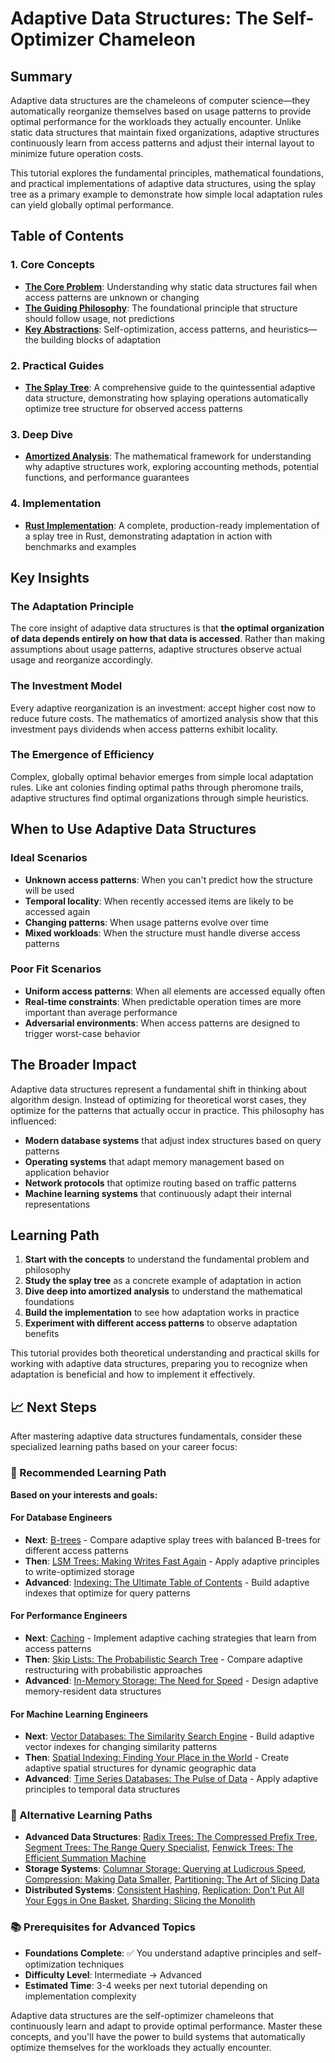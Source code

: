 # Adaptive Data Structures: The Self-Optimizer Chameleon

## Summary

Adaptive data structures are the chameleons of computer science—they automatically reorganize themselves based on usage patterns to provide optimal performance for the workloads they actually encounter. Unlike static data structures that maintain fixed organizations, adaptive structures continuously learn from access patterns and adjust their internal layout to minimize future operation costs.

This tutorial explores the fundamental principles, mathematical foundations, and practical implementations of adaptive data structures, using the splay tree as a primary example to demonstrate how simple local adaptation rules can yield globally optimal performance.

## Table of Contents

### 1. Core Concepts
- **[The Core Problem](01-concepts-01-the-core-problem.md)**: Understanding why static data structures fail when access patterns are unknown or changing
- **[The Guiding Philosophy](01-concepts-02-the-guiding-philosophy.md)**: The foundational principle that structure should follow usage, not predictions
- **[Key Abstractions](01-concepts-03-key-abstractions.md)**: Self-optimization, access patterns, and heuristics—the building blocks of adaptation

### 2. Practical Guides
- **[The Splay Tree](02-guides-01-the-splay-tree.md)**: A comprehensive guide to the quintessential adaptive data structure, demonstrating how splaying operations automatically optimize tree structure for observed access patterns

### 3. Deep Dive
- **[Amortized Analysis](03-deep-dive-01-amortized-analysis.md)**: The mathematical framework for understanding why adaptive structures work, exploring accounting methods, potential functions, and performance guarantees

### 4. Implementation
- **[Rust Implementation](04-rust-implementation.md)**: A complete, production-ready implementation of a splay tree in Rust, demonstrating adaptation in action with benchmarks and examples

## Key Insights

### The Adaptation Principle
The core insight of adaptive data structures is that **the optimal organization of data depends entirely on how that data is accessed**. Rather than making assumptions about usage patterns, adaptive structures observe actual usage and reorganize accordingly.

### The Investment Model
Every adaptive reorganization is an investment: accept higher cost now to reduce future costs. The mathematics of amortized analysis show that this investment pays dividends when access patterns exhibit locality.

### The Emergence of Efficiency
Complex, globally optimal behavior emerges from simple local adaptation rules. Like ant colonies finding optimal paths through pheromone trails, adaptive structures find optimal organizations through simple heuristics.

## When to Use Adaptive Data Structures

### Ideal Scenarios
- **Unknown access patterns**: When you can't predict how the structure will be used
- **Temporal locality**: When recently accessed items are likely to be accessed again
- **Changing patterns**: When usage patterns evolve over time
- **Mixed workloads**: When the structure must handle diverse access patterns

### Poor Fit Scenarios
- **Uniform access patterns**: When all elements are accessed equally often
- **Real-time constraints**: When predictable operation times are more important than average performance
- **Adversarial environments**: When access patterns are designed to trigger worst-case behavior

## The Broader Impact

Adaptive data structures represent a fundamental shift in thinking about algorithm design. Instead of optimizing for theoretical worst cases, they optimize for the patterns that actually occur in practice. This philosophy has influenced:

- **Modern database systems** that adjust index structures based on query patterns
- **Operating systems** that adapt memory management based on application behavior
- **Network protocols** that optimize routing based on traffic patterns
- **Machine learning systems** that continuously adapt their internal representations

## Learning Path

1. **Start with the concepts** to understand the fundamental problem and philosophy
2. **Study the splay tree** as a concrete example of adaptation in action
3. **Dive deep into amortized analysis** to understand the mathematical foundations
4. **Build the implementation** to see how adaptation works in practice
5. **Experiment with different access patterns** to observe adaptation benefits

This tutorial provides both theoretical understanding and practical skills for working with adaptive data structures, preparing you to recognize when adaptation is beneficial and how to implement it effectively.

## 📈 Next Steps

After mastering adaptive data structures fundamentals, consider these specialized learning paths based on your career focus:

### 🎯 Recommended Learning Path

**Based on your interests and goals:**

#### For Database Engineers
- **Next**: [B-trees](../b-trees/README.md) - Compare adaptive splay trees with balanced B-trees for different access patterns
- **Then**: [LSM Trees: Making Writes Fast Again](../lsm-trees-making-writes-fast-again/README.md) - Apply adaptive principles to write-optimized storage
- **Advanced**: [Indexing: The Ultimate Table of Contents](../indexing-the-ultimate-table-of-contents/README.md) - Build adaptive indexes that optimize for query patterns

#### For Performance Engineers
- **Next**: [Caching](../caching/README.md) - Implement adaptive caching strategies that learn from access patterns
- **Then**: [Skip Lists: The Probabilistic Search Tree](../skip-lists-the-probabilistic-search-tree/README.md) - Compare adaptive restructuring with probabilistic approaches
- **Advanced**: [In-Memory Storage: The Need for Speed](../in-memory-storage-the-need-for-speed/README.md) - Design adaptive memory-resident data structures

#### For Machine Learning Engineers
- **Next**: [Vector Databases: The Similarity Search Engine](../vector-databases-the-similarity-search-engine/README.md) - Build adaptive vector indexes for changing similarity patterns
- **Then**: [Spatial Indexing: Finding Your Place in the World](../spatial-indexing-finding-your-place-in-the-world/README.md) - Create adaptive spatial structures for dynamic geographic data
- **Advanced**: [Time Series Databases: The Pulse of Data](../time-series-databases-the-pulse-of-data/README.md) - Apply adaptive principles to temporal data structures

### 🔗 Alternative Learning Paths

- **Advanced Data Structures**: [Radix Trees: The Compressed Prefix Tree](../radix-trees-the-compressed-prefix-tree/README.md), [Segment Trees: The Range Query Specialist](../segment-trees-the-range-query-specialist/README.md), [Fenwick Trees: The Efficient Summation Machine](../fenwick-trees-the-efficient-summation-machine/README.md)
- **Storage Systems**: [Columnar Storage: Querying at Ludicrous Speed](../columnar-storage/README.md), [Compression: Making Data Smaller](../compression/README.md), [Partitioning: The Art of Slicing Data](../partitioning-the-art-of-slicing-data/README.md)
- **Distributed Systems**: [Consistent Hashing](../consistent-hashing/README.md), [Replication: Don't Put All Your Eggs in One Basket](../replication-dont-put-all-your-eggs-in-one-basket/README.md), [Sharding: Slicing the Monolith](../sharding-slicing-the-monolith/README.md)

### 📚 Prerequisites for Advanced Topics

- **Foundations Complete**: ✅ You understand adaptive principles and self-optimization techniques
- **Difficulty Level**: Intermediate → Advanced
- **Estimated Time**: 3-4 weeks per next tutorial depending on implementation complexity

Adaptive data structures are the self-optimizer chameleons that continuously learn and adapt to provide optimal performance. Master these concepts, and you'll have the power to build systems that automatically optimize themselves for the workloads they actually encounter.